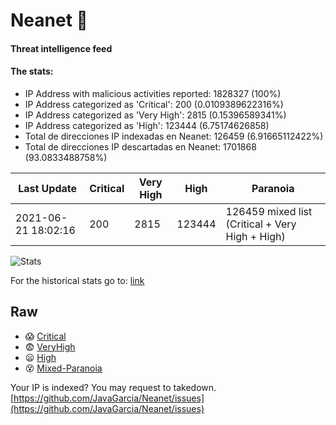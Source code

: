 # Neanet :hocho:
#### Threat intelligence feed
#### The stats:

- IP Address with malicious activities reported: 1828327 (100%)
- IP Address categorized as 'Critical':  200 (0.0109389622316%)
- IP Address categorized as 'Very High':  2815 (0.15396589341%)
- IP Address categorized as 'High':  123444 (6.75174626858)
- Total de direcciones IP indexadas en Neanet:  126459 (6.91665112422%)
- Total de direcciones IP descartadas en Neanet:  1701868 (93.0833488758%)

| Last Update | Critical | Very High | High | Paranoia |
| --- | --- | --- | --- | --- |
| 2021-06-21 18:02:16 | 200 | 2815 | 123444 | 126459 mixed list (Critical + Very High + High)|

![Stats](https://docs.google.com/spreadsheets/d/e/2PACX-1vSnaNMIXVabIpDJjufMlzH7poXnshF3mgd8Is1g9ytUEzVsP5my4Trn8f-xkoLLQ38xpL3HtmUexLo6/pubchart?oid=501124687&format=image)

For the historical stats go to: [link](/stats.csv)
## Raw
- :scream: [Critical](https://raw.githubusercontent.com/JavaGarcia/Neanet/master/blacklists/neanet_critical.txt)
- :fearful: [VeryHigh](https://raw.githubusercontent.com/JavaGarcia/Neanet/master/blacklists/neanet_veryHigh.txtt)
- :frowning: [High](https://raw.githubusercontent.com/JavaGarcia/Neanet/master/blacklists/neanet_high.txt)
- :dizzy_face: [Mixed-Paranoia](https://raw.githubusercontent.com/JavaGarcia/Neanet/master/blacklists/neanet_all.txt)


Your IP is indexed? You may request to takedown. [https://github.com/JavaGarcia/Neanet/issues](https://github.com/JavaGarcia/Neanet/issues)





































































































































































































































































































































































































































































































































































































































































































































































































































































































































































































































































































































































































































































































































































































































































































































































































































































































































































































































































































































































































































































































































































































































































































































































































































































































































































































































































































































































































































































































































































































































































































































































































































































































































































































































































































































































































































































































































































































































































































































































































































































































































































































































































































































































































































































































































































































































































































































































































































































































































































































































































































































































































































































































































































































































































































































































































































































































































































































































































































































































































































































































































































































































































































































































































































































































































































































































































































































































































































































































































































































































































































































































































































































































































